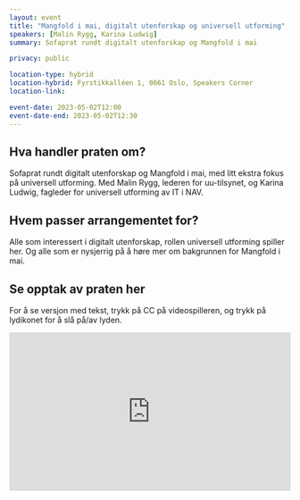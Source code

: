 ```yaml
---
layout: event
title: "Mangfold i mai, digitalt utenforskap og universell utforming"
speakers: [Malin Rygg, Karina Ludwig]
summary: Sofaprat rundt digitalt utenforskap og Mangfold i mai

privacy: public

location-type: hybrid
location-hybrid: Fyrstikkalléen 1, 0661 Oslo, Speakers Corner
location-link: 

event-date: 2023-05-02T12:00
event-date-end: 2023-05-02T12:30
---
```

## Hva handler praten om?
Sofaprat rundt digitalt utenforskap og Mangfold i mai, med litt ekstra fokus på universell utforming. Med Malin Rygg, lederen for uu-tilsynet, og Karina Ludwig, fagleder for universell utforming av IT i NAV.

## Hvem passer arrangementet for? 
Alle som interessert i digitalt utenforskap, rollen universell utforming spiller her. Og alle som er nysjerrig på å høre mer om bakgrunnen for Mangfold i mai.

## Se opptak av praten her

For å se versjon med tekst, trykk på CC på videospilleren, og trykk på lydikonet for å slå på/av lyden. 

<div style="padding:56.25% 0 0 0;position:relative;"><iframe src="https://player.vimeo.com/video/831457652?h=54e3a65e29&amp;badge=0&amp;autopause=0&amp;player_id=0&amp;app_id=58479" frameborder="0" allow="autoplay; fullscreen; picture-in-picture" allowfullscreen style="position:absolute;top:0;left:0;width:100%;height:100%;" title="Mangfold i mai, digitalt utenforskap og universell utforming med Malin Rygg og Karina Ludwig"></iframe></div><script src="https://player.vimeo.com/api/player.js"></script>
